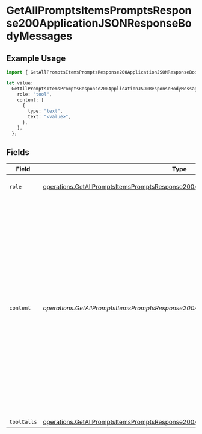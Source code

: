 # GetAllPromptsItemsPromptsResponse200ApplicationJSONResponseBodyMessages

## Example Usage

```typescript
import { GetAllPromptsItemsPromptsResponse200ApplicationJSONResponseBodyMessages } from "orq-poc-typescript-multi-env-version/models/operations";

let value:
  GetAllPromptsItemsPromptsResponse200ApplicationJSONResponseBodyMessages = {
    role: "tool",
    content: [
      {
        type: "text",
        text: "<value>",
      },
    ],
  };
```

## Fields

| Field                                                                                                                                                                                                                                                                    | Type                                                                                                                                                                                                                                                                     | Required                                                                                                                                                                                                                                                                 | Description                                                                                                                                                                                                                                                              |
| ------------------------------------------------------------------------------------------------------------------------------------------------------------------------------------------------------------------------------------------------------------------------ | ------------------------------------------------------------------------------------------------------------------------------------------------------------------------------------------------------------------------------------------------------------------------ | ------------------------------------------------------------------------------------------------------------------------------------------------------------------------------------------------------------------------------------------------------------------------ | ------------------------------------------------------------------------------------------------------------------------------------------------------------------------------------------------------------------------------------------------------------------------ |
| `role`                                                                                                                                                                                                                                                                   | [operations.GetAllPromptsItemsPromptsResponse200ApplicationJSONResponseBodyRole](../../models/operations/getallpromptsitemspromptsresponse200applicationjsonresponsebodyrole.md)                                                                                         | :heavy_check_mark:                                                                                                                                                                                                                                                       | The role of the prompt message                                                                                                                                                                                                                                           |
| `content`                                                                                                                                                                                                                                                                | *operations.GetAllPromptsItemsPromptsResponse200ApplicationJSONResponseBodyContent*                                                                                                                                                                                      | :heavy_check_mark:                                                                                                                                                                                                                                                       | The contents of the user message. Either the text content of the message or an array of content parts with a defined type, each can be of type `text` or `image_url` when passing in images. You can pass multiple images by adding multiple `image_url` content parts.  |
| `toolCalls`                                                                                                                                                                                                                                                              | [operations.GetAllPromptsItemsPromptsResponse200ApplicationJSONResponseBodyToolCalls](../../models/operations/getallpromptsitemspromptsresponse200applicationjsonresponsebodytoolcalls.md)[]                                                                             | :heavy_minus_sign:                                                                                                                                                                                                                                                       | N/A                                                                                                                                                                                                                                                                      |
